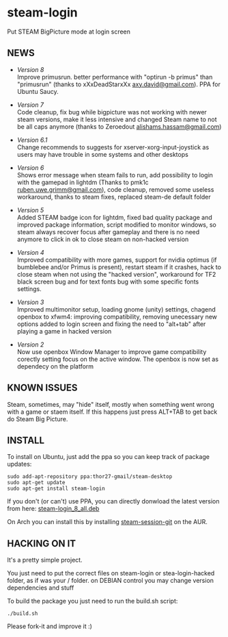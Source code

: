 steam-login
===========

Put STEAM BigPicture mode at login screen

NEWS
----
* *Version 8* <br/>
Improve primusrun. better performance with "optirun -b primus" than "primusrun" (thanks to xXxDeadStarxXx <axy.david@gmail.com>). PPA for Ubuntu Saucy.

* *Version 7* <br/>
Code cleanup, fix bug while bigpicture was not working with newer steam versions, make it less intensive and changed Steam name to not be all caps anymore (thanks to Zeroedout <alishams.hassam@gmail.com>)

* *Version 6.1* <br/>
Change recommends to suggests for xserver-xorg-input-joystick as users may have trouble in some systems and other desktops

* *Version 6* <br/>
Shows error message when steam fails to run, add possibility to login with the gamepad in lightdm (Thanks to  pmk1c <ruben.uwe.grimm@gmail.com>), code cleanup, removed some useless workaround, thanks to steam fixes, replaced steam-de default folder

* *Version 5* <br/>
Added STEAM badge icon for lightdm, fixed bad quality package and improved package information, script modified to monitor windows, so steam always recover focus after gameplay and there is no need anymore to click in ok to close steam on non-hacked version

* *Version 4* <br/>
Improved compatibility with more games, support for nvidia optimus (if bumblebee and/or Primus is present), restart steam if it crashes, hack to close steam when not using the "hacked version", workaround for TF2 black screen bug and for text fonts bug with some specific fonts settings. 

* *Version 3* <br/>
Improved multimonitor setup, loading gnome (unity) settings, chagend openbox to xfwm4: improving compatibility, removing unecessary new options added to login screen and fixing the need to "alt+tab" after playing a game in hacked version

* *Version 2* <br/>
Now use openbox Window Manager to improve game compatibility corectly setting focus on the active window. The openbox is now set as dependecy on the platform

KNOWN ISSUES
------------

Steam, sometimes, may "hide" itself, mostly when something went wrong with a game or staem itself. If this happens just press ALT+TAB to get back do Steam Big Picture.


INSTALL
-------
To install on Ubuntu, just add the ppa so you can keep track of package updates:

```
sudo add-apt-repository ppa:thor27-gmail/steam-desktop 
sudo apt-get update 
sudo apt-get install steam-login
```

If you don't (or can't) use PPA, you can directly donwload the latest version from here:
<a href="https://launchpad.net/~thor27-gmail/+archive/steam-desktop/+files/steam-login_8_all.deb">steam-login_8_all.deb</a>

On Arch you can install this by installing <a href="https://aur.archlinux.org/packages/steam-session-git/">steam-session-git</a> on the AUR.

HACKING ON IT
-------------
It's a pretty simple project.

You just need to put the correct files on steam-login or stea-login-hacked folder, as if was your / folder. on DEBIAN control you may change version dependencies and stuff

To build the package you just need to run the build.sh script:

```
./build.sh
```

Please fork-it and improve it :)
